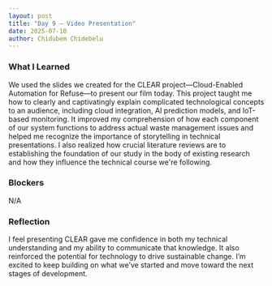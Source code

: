 ```yaml
---
layout: post
title: "Day 9 – Video Presentation"
date: 2025-07-10
author: Chidubem Chidebelu
---
```


### What I Learned
  We used the slides we created for the CLEAR project—Cloud-Enabled Automation for Refuse—to present our film today. This project taught me how to clearly and captivatingly explain complicated technological concepts to an audience, including cloud integration, AI prediction models, and IoT-based monitoring. It improved my comprehension of how each component of our system functions to address actual waste management issues and helped me recognize the importance of storytelling in technical presentations. I also realized how crucial literature reviews are to establishing the foundation of our study in the body of existing research and how they influence the technical course we're following.

### Blockers
N/A

### Reflection
I feel presenting CLEAR gave me confidence in both my technical understanding and my ability to communicate that knowledge. It also reinforced the potential for technology to drive sustainable change. I’m excited to keep building on what we’ve started and move toward the next stages of development.
